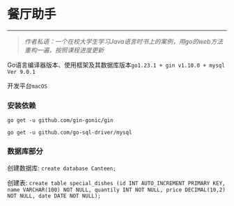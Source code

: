 # 餐厅助手

--- 

> *作者私语：一个在校大学生学习Java语言时书上的案例，用go的web方法重构一遍，按照课程进度更新*
> 
Go语言编译器版本、使用框架及其数据库版本`go1.23.1 + gin v1.10.0 + mysql Ver 9.0.1`

开发平台`macOS`

### 安装依赖
`go get -u github.com/gin-gonic/gin`

`go get -u github.com/go-sql-driver/mysql`

### 数据库部分
创建数据库: `create database Canteen;`

创建表: `create table special_dishes (id INT AUTO_INCREMENT PRIMARY KEY, name VARCHAR(100) NOT NULL, quantily INT NOT NULL, price DECIMAL(10,2) NOT NULL, date DATE NOT NULL);`
